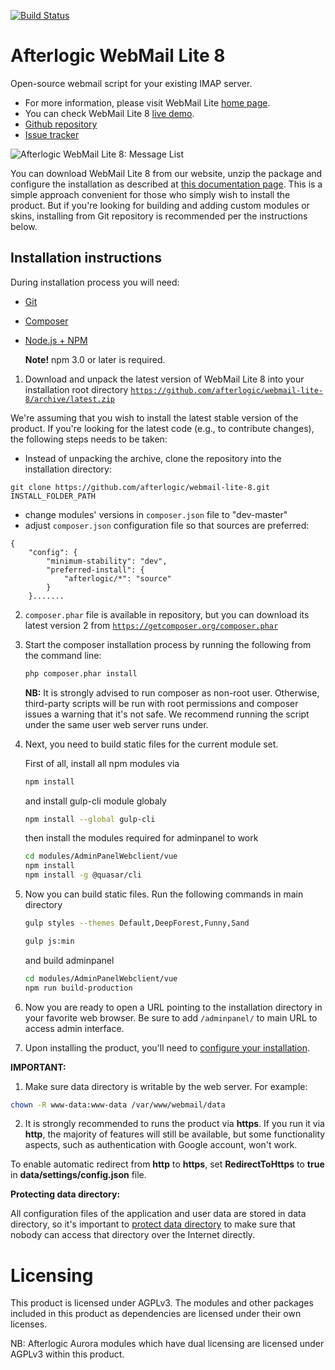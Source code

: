[![Build Status](https://travis-ci.org/afterlogic/webmail-lite-8.svg?branch=master)](https://travis-ci.org/afterlogic/webmail-lite-8)

# Afterlogic WebMail Lite 8
Open-source webmail script for your existing IMAP server.

- For more information, please visit WebMail Lite [home page](https://afterlogic.org/webmail-lite).
- You can check WebMail Lite 8 [live demo](https://lite.afterlogic.com).
- [Github repository](https://github.com/afterlogic/webmail-lite-8)
- [Issue tracker](https://github.com/afterlogic/webmail-lite-8/issues)

![Afterlogic WebMail Lite 8: Message List](https://afterlogic.org/images/products/wml8/afterlogic-webmail-lite-8-message-list.png)

You can download WebMail Lite 8 from our website, unzip the package and configure the installation as described at [this documentation page](https://afterlogic.com/docs/webmail-lite-8/installation/installation-instructions). This is a simple approach convenient for those who simply wish to install the product. But if you're looking for building and adding custom modules or skins, installing from Git repository is recommended per the instructions below.

## Installation instructions

During installation process you will need:
* [Git](https://git-scm.com/downloads)
* [Composer](https://getcomposer.org/download/)
* [Node.js + NPM](https://nodejs.org/en/)
    
    **Note!** npm 3.0 or later is required.

1. Download and unpack the latest version of WebMail Lite 8 into your installation root directory
[`https://github.com/afterlogic/webmail-lite-8/archive/latest.zip`](https://github.com/afterlogic/webmail-lite-8/archive/latest.zip)

We're assuming that you wish to install the latest stable version of the product. If you're looking for the latest code (e.g., to contribute changes), the following steps needs to be taken:

- Instead of unpacking the archive, clone the repository into the installation directory:
```
git clone https://github.com/afterlogic/webmail-lite-8.git INSTALL_FOLDER_PATH
```
- change modules' versions in `composer.json` file to "dev-master"
- adjust `composer.json` configuration file so that sources are preferred:
```
{
	"config": {
		"minimum-stability": "dev",
		"preferred-install": {
			"afterlogic/*": "source"
		}
	}.......
```

2. `composer.phar` file is available in repository, but you can download its latest version 2 from [`https://getcomposer.org/composer.phar`](https://getcomposer.org/composer.phar)

3. Start the composer installation process by running the following from the command line:
    ```bash
    php composer.phar install
    ```

    **NB:** It is strongly advised to run composer as non-root user. Otherwise, third-party scripts will be run with root permissions and composer issues a warning that it's not safe. We recommend running the script under the same user web server runs under.

4. Next, you need to build static files for the current module set.

      First of all, install all npm modules via
      ```bash
      npm install
      ```
      and install gulp-cli module globaly 
      ```bash
      npm install --global gulp-cli
      ```
      then install the modules required for adminpanel to work 
      ```bash
      cd modules/AdminPanelWebclient/vue
      npm install
      npm install -g @quasar/cli
      ```

5. Now you can build static files. Run the following commands in main directory
      ```bash
      gulp styles --themes Default,DeepForest,Funny,Sand
      ```
      ```bash
      gulp js:min
      ```
      and build adminpanel 
      ```bash
      cd modules/AdminPanelWebclient/vue
      npm run build-production
      ```
  
6. Now you are ready to open a URL pointing to the installation directory in your favorite web browser. Be sure to add `/adminpanel/` to main URL to access admin interface.

7. Upon installing the product, you'll need to [configure your installation](https://afterlogic.com/docs/webmail-lite-8/configuring-webmail).

**IMPORTANT:**

1. Make sure data directory is writable by the web server. For example:
  ```bash
  chown -R www-data:www-data /var/www/webmail/data
  ```

2. It is strongly recommended to runs the product via **https**. If you run it via **http**, the majority of features will still be available, but some functionality aspects, such as authentication with Google account, won't work.

To enable automatic redirect from **http** to **https**, set **RedirectToHttps** to **true** in **data/settings/config.json** file.

**Protecting data directory:**

All configuration files of the application and user data are stored in data directory, so it's important to [protect data directory](https://afterlogic.com/docs/webmail-lite-8/security/protecting-data-directory) to make sure that  nobody can access that directory over the Internet directly. 

# Licensing
This product is licensed under AGPLv3. The modules and other packages included in this product as dependencies are licensed under their own licenses.

NB: Afterlogic Aurora modules which have dual licensing are licensed under AGPLv3 within this product.
